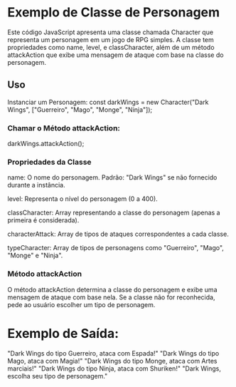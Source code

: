 # Exemplo de Classe de Personagem
Este código JavaScript apresenta uma classe chamada Character que representa um personagem em um jogo de RPG simples. A classe tem propriedades como name, level, e classCharacter, além de um método attackAction que exibe uma mensagem de ataque com base na classe do personagem.

## Uso
Instanciar um Personagem:
const darkWings = new Character("Dark Wings", ["Guerreiro", "Mago", "Monge", "Ninja"]);

### Chamar o Método attackAction:
darkWings.attackAction();

### Propriedades da Classe
name: O nome do personagem. Padrão: "Dark Wings" se não fornecido durante a instância.

level: Representa o nível do personagem (0 a 400).

classCharacter: Array representando a classe do personagem (apenas a primeira é considerada).

characterAttack: Array de tipos de ataques correspondentes a cada classe.

typeCharacter: Array de tipos de personagens como "Guerreiro", "Mago", "Monge" e "Ninja".

### Método attackAction
O método attackAction determina a classe do personagem e exibe uma mensagem de ataque com base nela. Se a classe não for reconhecida, pede ao usuário escolher um tipo de personagem.

# Exemplo de Saída:
"Dark Wings do tipo Guerreiro, ataca com Espada!"
"Dark Wings do tipo Mago, ataca com Magia!"
"Dark Wings do tipo Monge, ataca com Artes marciais!"
"Dark Wings do tipo Ninja, ataca com Shuriken!"
"Dark Wings, escolha seu tipo de personagem."
